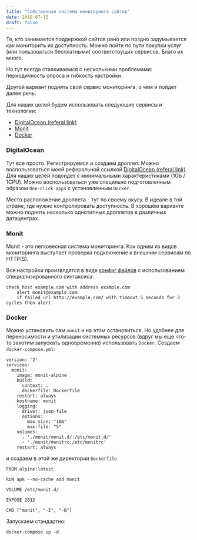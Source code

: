 ```yaml
---
title: "Собственная система мониторинга сайтов"
date: 2018-07-15
draft: false
---
```


Те, кто занимается поддержкой сайтов рано или поздно задумывается как мониторить их доступность. Можно пойти по пути покупки услуг (или пользоваться бесплатными) соответствущих сервисов. Благо их много.

Но тут всегда сталкиваемся с несколькими проблемами: периодичность опроса и гибкость настройки.

Другой вариант поднять свой сервис мониторинга, о чем и пойдет далее речь.

Для наших целей будем использовать следующие сервисы и технологии:

- [DigitalOcean (referal link)](https://m.do.co/t/18905df36c8e)
- [Monit](https://mmonit.com/monit/)
- [Docker](https://docker.com/)

### DigitalOcean

Тут все просто. Регистрируемся и создаем дроплет. Можно воспользоваться моей реферальной ссылкой [DigitalOcean (referal link)](https://m.do.co/t/18905df36c8e).
Для наших целей подойдет с минимальными характеристиками (1Gb / 1CPU). Можно воспользоваться уже специльно подготовленным образом `One-click apps` с установленным `Docker`.

Место расположение дроплета - тут по своему вкусу. В идеале в той стране, где нужно контролировать доступность. В хорошем варианте можно поднять несколько однотипных дроплетов в различных датацентрах.

### Monit

Monit - это легковесная система мониторинга. Как одним из видов мониторинга выступает проверка подключение к внешним сервисам по HTTP(S).

Все настройки произвлдятся в виде [конфиг файлов](https://github.com/popov1024/monit-alpine-docker/blob/master/monitrc) с использованием специализированного синтаксиса.

``` shell
check host example.com with address example.com
    alert monit@example.com
    if failed url http://example.com/ with timeout 5 seconds for 3 cycles then alert
```

### Docker

Можно установить сам `monit` и на этом остановиться. Но удобнее для переносимости и утилизации системных ресурсов (вдруг мы еще что-то захотим запускать одновременно) использовать `Docker`. Создаем `docker-compose.yml`:

``` shell
version: '2'
services:
  monit:
    image: monit-alpine
    build:
      context: .
      dockerfile: Dockerfile
    restart: always
    hostname: monit
    logging:
      driver: json-file
      options:
        max-size: "10m"
        max-file: "5"
    volumes:
      - './monit/monit.d/:/etc/monit.d/'
      - './monit/monitrc:/etc/monitrc'
    restart: always
```

и создаем в этой же директории `Dockerfile`

``` shell
FROM alpine:latest

RUN apk --no-cache add monit

VOLUME /etc/monit.d/

EXPOSE 2812

CMD ["monit", "-I", "-B"]
```

Запускаем стандартно:

``` shell
docker-compose up -d
```
